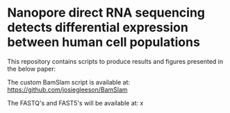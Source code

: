 # Nanopore direct RNA sequencing detects differential expression between human cell populations  

This repository contains scripts to produce results and figures presented in the below paper:
<br>

The custom BamSlam script is available at: https://github.com/josiegleeson/BamSlam
<br>

The FASTQ's and FAST5's will be available at: x

